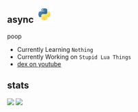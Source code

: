 ## async <code><img height="40" src="https://raw.githubusercontent.com/github/explore/5c058a388828bb5fde0bcafd4bc867b5bb3f26f3/topics/python/python.png"></code>
poop

- Currently Learning `Nothing`
- Currently Working on `Stupid Lua Things`
- [dex on youtube](https://www.youtube.com/channel/UCih5SGBSyhvh7hIAZlx2mMg)

## stats

<img src="https://github-readme-stats.vercel.app/api?username=im-dexx&&show_icons=true&title_color=ffffff&icon_color=bb2acf&text_color=daf7dc&bg_color=151515"> <img src="https://github-readme-stats.vercel.app/api/top-langs/?username=im-dexx&theme=radical">
